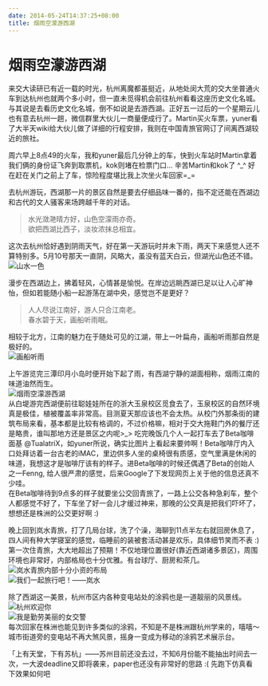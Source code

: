 ```yaml
---
date: 2014-05-24T14:37:25+08:00
title: 烟雨空濛游西湖
---
```


# 烟雨空濛游西湖

来交大读研已有近一载的时光，杭州离魔都虽挺近，从地处闵大荒的交大坐普通火车到达杭州也就两个多小时，但一直未觅得机会前往杭州看看这座历史文化名城。与其说是去看历史文化名城，倒不如说是去游西湖。正好五一过后的一个星期云儿也有意去杭州一趟，微信群里大伙儿一商量便成行了。Martin买火车票，yuner看了大半天wiki给大伙儿做了详细的行程安排，我则在中国青旅官网订了间离西湖较近的旅社。  

周六早上8点49的火车，我和yuner最后几分钟上的车，快到火车站时Martin拿着我们俩的身份证飞奔到取票机，kok则堵在检票门口... 辛苦Martin和kok了 ^\_^  好在赶在关门之前上了车，惊险程度堪比我上次坐火车回家=\_=   

去杭州游玩，西湖那一片的景区自然是要去仔细品味一番的，指不定还能在西湖边和古代的文人骚客来场跨越千年的对话。  

> 水光潋滟晴方好，山色空濛雨亦奇。  
> 欲把西湖比西子，淡妆浓抹总相宜。

这次去杭州恰好遇到阴雨天气，好在第一天游玩时并未下雨，两天下来感觉人还不算特别多。5月10号那天一直阴，风略大，虽没有蓝天白云，但湖光山色还不错。  
![山水一色](http://7xojrx.com1.z0.glb.clouddn.com/images/2014/201405/2014-05-10_15-53-18.jpg)  
<!--more-->
漫步在西湖边上，拂着轻风，心情甚是愉悦。在岸边远眺西湖已足以让人心旷神怡，但如若能随小船一起游荡在湖中央，感觉岂不是更好？  

> 人人尽说江南好，游人只合江南老。  
> 春水碧于天，画船听雨眠。

相较于北方，江南的魅力在于随处可见的江湖，带上一叶扁舟，画船听雨那自然是极好的。  
![画船听雨](http://7xojrx.com1.z0.glb.clouddn.com/images/2014/201405/2014-05-11_10-38-26.jpg)  

上午游览完三潭印月小岛时便开始下起了雨，有西湖宁静的湖面相称，烟雨江南的味道油然而生。  
![烟雨空濛游西湖](http://7xojrx.com1.z0.glb.clouddn.com/images/2014/201405/2014-05-11_10-48-29.jpg)  
从白堤游完西湖便前往聪娃娃所在的浙大玉泉校区觅食去了，玉泉校区的自然环境真是极佳，植被覆盖率非常高。目测夏天那应该也不会太热。从校门外那条街的建筑布局来看，基本都是比较有格调的，不过价格嘛，相对于交大拖鞋门外的餐厅还是略贵，谁叫那地方还是景区之内呢>\_>  吃完晚饭几个人一起打车去了Beta咖啡面基 @TualatriX，如yuner所说，确实比图片上看起来要帅啊！Beta咖啡厅内入口处拜访着一台古老的iMAC，里边供多人坐的桌椅很有质感，空气里满是休闲的味道，我想这才是咖啡厅该有的样子。进Beta咖啡的时候还偶遇了Beta的创始人之一Fenng, 给人很严肃的感觉，后来Google了下发现网页上关于他的信息还真不少哇。  
在Beta咖啡待到9点多的样子就要坐公交回青旅了，一路上公交各种急刹车，整个人都感觉不好了，下车坐了好一会儿才缓过神来，那晚的公交真是把我们吓坏了，想想还是株洲的公交更好啊 :)  

晚上回到岚水青旅，打了几局台球，洗了个澡，海聊到11点半左右就回房休息了，四人间有种大学寝室的感觉，临睡前的装被套活动甚是欢乐，具体细节笑而不表 :)  第一次住青旅，大大地超出了预期！不仅地理位置很好(靠近西湖诸多景区)，周围环境也非常好，内部格局也十分优雅。有台球厅、厨房和茶几。  
![岚水青旅内部十分小资的布局](http://7xojrx.com1.z0.glb.clouddn.com/images/2014/201405/2014-05-11_08-28-13.jpg)  
![我们一起旅行吧！——岚水](http://7xojrx.com1.z0.glb.clouddn.com/images/2014/201405/2014-05-11_08-27-51.jpg)  

除了西湖这一美景，杭州市区内各种变电站处的涂鸦也是一道靓丽的风景线。  
![杭州欢迎你](http://7xojrx.com1.z0.glb.clouddn.com/images/2014/201405/2014-05-11_09-05-56.jpg)  
![我是勤劳美丽的女交警](http://7xojrx.com1.z0.glb.clouddn.com/images/2014/201405/2014-05-11_09-09-18.jpg)  
每次回家在株洲也能见到许多类似的涂鸦，不知是不是株洲跟杭州学来的，嘻嘻～ 城市街道旁的变电站不再大煞风景，摇身一变成为移动的涂鸦艺术展示台。  

「上有天堂，下有苏杭」——苏州目前还没去过，不知6月份能不能抽出时间去一次，一大波deadline又即将袭来，paper也还没有非常好的思路 :( 先跑下仿真看下效果如何吧